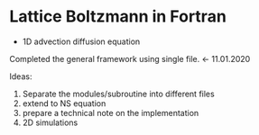 # Lattice Boltzmann in Fortran

- 1D advection diffusion equation

Completed the general framework using single file. <- 11.01.2020

Ideas:
1. Separate the modules/subroutine into different files
2. extend to NS equation
3. prepare a technical note on the implementation
4. 2D simulations
